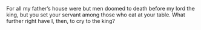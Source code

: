 For all my father’s house were but men doomed to death before my lord the king, but you set your servant among those who eat at your table. What further right have I, then, to cry to the king?
